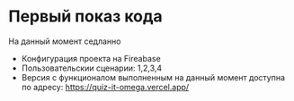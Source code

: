 # Первый показ кода 
На данный момент седланно 
- Конфигурация проекта на Fireabase
- Пользовательскии сценарии: 1,2,3,4
- Версия с функционалом выполненным на данный момент доступна по адресу: https://quiz-it-omega.vercel.app/
